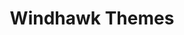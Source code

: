 ---
title: Windhawk Themes
summary: Guides and tutorials for setting up our Windhawk themes
nav_exclude: true
permalink: /Tutorials/WindhawkThemes
---